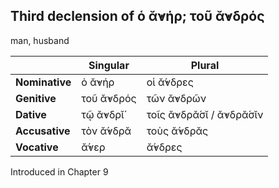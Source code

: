 ## Third declension of ὁ ᾰ̓νήρ; τοῦ ᾰ̓νδρός

man, husband

|                | Singular   | Plural                  |
|----------------|------------|-------------------------|
| **Nominative** | ὁ ᾰ̓νήρ     | οἱ ᾰ̓́νδρες               |
| **Genitive**   | τοῦ ᾰ̓νδρός | τῶν ᾰ̓νδρῶν              |
| **Dative**     | τῷ ᾰ̓νδρῐ́   | τοῖς ᾰ̓νδρᾰ́σῐ / ᾰ̓νδρᾰ́σῐν |
| **Accusative** | τὸν ᾰ̓́νδρᾰ  | τοὺς ᾰ̓́νδρᾰς             |
| **Vocative**   | ᾰ̓́νερ       | ᾰ̓́νδρες                  |


Introduced in Chapter 9
